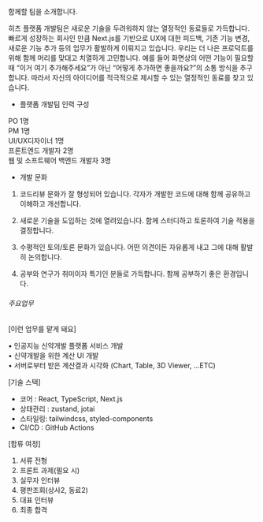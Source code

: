 함께할 팀을 소개합니다.  
  
히츠 플랫폼 개발팀은 새로운 기술을 두려워하지 않는 열정적인 동료들로 가득합니다. 빠르게 성장하는 회사인 만큼 Next.js를 기반으로 UX에 대한 피드백, 기존 기능 변경, 새로운 기능 추가 등의 업무가 활발하게 이뤄지고 있습니다. 우리는 더 나은 프로덕트를 위해 함께 머리를 맞대고 치열하게 고민합니다. 예를 들어 화면상의 어떤 기능이 필요할 때 “이거 여기 추가해주세요”가 아닌 “어떻게 추가하면 좋을까요?”의 소통 방식을 추구합니다. 따라서 자신의 아이디어를 적극적으로 제시할 수 있는 열정적인 동료를 찾고 있습니다.  
  
- 플랫폼 개발팀 인력 구성  
  
PO 1명  
PM 1명  
UI/UX디자이너 1명  
프론트엔드 개발자 2명  
웹 및 소프트웨어 백엔드 개발자 3명  
  
  
- 개발 문화  
  
1. 코드리뷰 문화가 잘 형성되어 있습니다. 각자가 개발한 코드에 대해 함께 공유하고 이해하고 개선합니다.  
  
2. 새로운 기술을 도입하는 것에 열려있습니다. 함께 스터디하고 토론하여 기술 적용을 결정합니다.  
  
3. 수평적인 토의/토론 문화가 있습니다. 어떤 의견이든 자유롭게 내고 그에 대해 활발히 논의합니다.  
  
4. 공부와 연구가 취미이자 특기인 분들로 가득합니다. 함께 공부하기 좋은 환경입니다.

###### 주요업무

[이런 업무를 맡게 돼요]  
  
• 인공지능 신약개발 플랫폼 서비스 개발  
• 신약개발을 위한 계산 UI 개발  
• 서버로부터 받은 계산결과 시각화 (Chart, Table, 3D Viewer, …ETC)  
  
[기술 스택]  
  
- 코어 : React, TypeScript, Next.js  
- 상태관리 : zustand, jotai  
- 스타일링: tailwindcss, styled-components  
- CI/CD : GitHub Actions  
  
[합류 여정]  
  
1. 서류 전형  
2. 프론트 과제(필요 시)  
3. 실무자 인터뷰  
4. 평판조회(상사2, 동료2)  
5. 대표 인터뷰  
6. 최종 합격